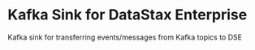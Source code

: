 # Kafka Sink for DataStax Enterprise

Kafka sink for transferring events/messages from Kafka topics to DSE
